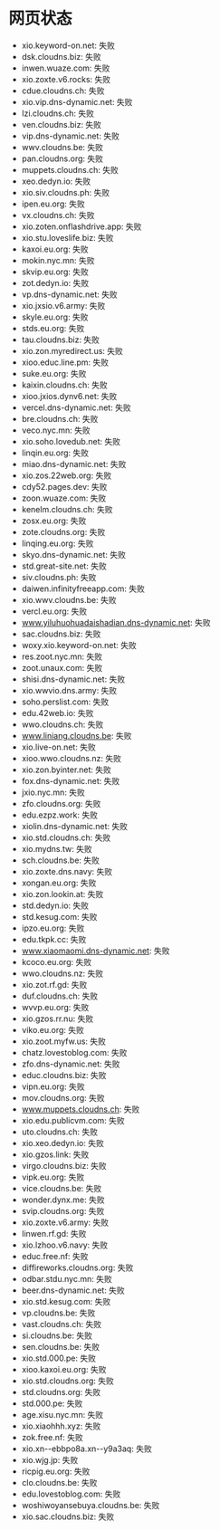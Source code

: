 # 网页状态
- xio.keyword-on.net: 失败
- dsk.cloudns.biz: 失败
- inwen.wuaze.com: 失败
- xio.zoxte.v6.rocks: 失败
- cdue.cloudns.ch: 失败
- xio.vip.dns-dynamic.net: 失败
- lzi.cloudns.ch: 失败
- ven.cloudns.biz: 失败
- vip.dns-dynamic.net: 失败
- wwv.cloudns.be: 失败
- pan.cloudns.org: 失败
- muppets.cloudns.ch: 失败
- xeo.dedyn.io: 失败
- xio.siv.cloudns.ph: 失败
- ipen.eu.org: 失败
- vx.cloudns.ch: 失败
- xio.zoten.onflashdrive.app: 失败
- xio.stu.loveslife.biz: 失败
- kaxoi.eu.org: 失败
- mokin.nyc.mn: 失败
- skvip.eu.org: 失败
- zot.dedyn.io: 失败
- vp.dns-dynamic.net: 失败
- xio.jxsio.v6.army: 失败
- skyle.eu.org: 失败
- stds.eu.org: 失败
- tau.cloudns.biz: 失败
- xio.zon.myredirect.us: 失败
- xioo.educ.line.pm: 失败
- suke.eu.org: 失败
- kaixin.cloudns.ch: 失败
- xioo.jxios.dynv6.net: 失败
- vercel.dns-dynamic.net: 失败
- bre.cloudns.ch: 失败
- veco.nyc.mn: 失败
- xio.soho.lovedub.net: 失败
- linqin.eu.org: 失败
- miao.dns-dynamic.net: 失败
- xio.zos.22web.org: 失败
- cdy52.pages.dev: 失败
- zoon.wuaze.com: 失败
- kenelm.cloudns.ch: 失败
- zosx.eu.org: 失败
- zote.cloudns.org: 失败
- linqing.eu.org: 失败
- skyo.dns-dynamic.net: 失败
- std.great-site.net: 失败
- siv.cloudns.ph: 失败
- daiwen.infinityfreeapp.com: 失败
- xio.wwv.cloudns.be: 失败
- vercl.eu.org: 失败
- www.yiluhuohuadaishadian.dns-dynamic.net: 失败
- sac.cloudns.biz: 失败
- woxy.xio.keyword-on.net: 失败
- res.zoot.nyc.mn: 失败
- zoot.unaux.com: 失败
- shisi.dns-dynamic.net: 失败
- xio.wwvio.dns.army: 失败
- soho.perslist.com: 失败
- edu.42web.io: 失败
- wwo.cloudns.ch: 失败
- www.liniang.cloudns.be: 失败
- xio.live-on.net: 失败
- xioo.wwo.cloudns.nz: 失败
- xio.zon.byinter.net: 失败
- fox.dns-dynamic.net: 失败
- jxio.nyc.mn: 失败
- zfo.cloudns.org: 失败
- edu.ezpz.work: 失败
- xiolin.dns-dynamic.net: 失败
- xio.std.cloudns.ch: 失败
- xio.mydns.tw: 失败
- sch.cloudns.be: 失败
- xio.zoxte.dns.navy: 失败
- xongan.eu.org: 失败
- xio.zon.lookin.at: 失败
- std.dedyn.io: 失败
- std.kesug.com: 失败
- ipzo.eu.org: 失败
- edu.tkpk.cc: 失败
- www.xiaomaomi.dns-dynamic.net: 失败
- kcoco.eu.org: 失败
- wwo.cloudns.nz: 失败
- xio.zot.rf.gd: 失败
- duf.cloudns.ch: 失败
- wvvp.eu.org: 失败
- xio.gzos.rr.nu: 失败
- viko.eu.org: 失败
- xio.zoot.myfw.us: 失败
- chatz.lovestoblog.com: 失败
- zfo.dns-dynamic.net: 失败
- educ.cloudns.biz: 失败
- vipn.eu.org: 失败
- mov.cloudns.org: 失败
- www.muppets.cloudns.ch: 失败
- xio.edu.publicvm.com: 失败
- uto.cloudns.ch: 失败
- xio.xeo.dedyn.io: 失败
- xio.gzos.link: 失败
- virgo.cloudns.biz: 失败
- vipk.eu.org: 失败
- vice.cloudns.be: 失败
- wonder.dynx.me: 失败
- svip.cloudns.org: 失败
- xio.zoxte.v6.army: 失败
- linwen.rf.gd: 失败
- xio.lzhoo.v6.navy: 失败
- educ.free.nf: 失败
- diffireworks.cloudns.org: 失败
- odbar.stdu.nyc.mn: 失败
- beer.dns-dynamic.net: 失败
- xio.std.kesug.com: 失败
- vp.cloudns.be: 失败
- vast.cloudns.ch: 失败
- si.cloudns.be: 失败
- sen.cloudns.be: 失败
- xio.std.000.pe: 失败
- xioo.kaxoi.eu.org: 失败
- xio.std.cloudns.org: 失败
- std.cloudns.org: 失败
- std.000.pe: 失败
- age.xisu.nyc.mn: 失败
- xio.xiaohhh.xyz: 失败
- zok.free.nf: 失败
- xio.xn--ebbpo8a.xn--y9a3aq: 失败
- xio.wjg.jp: 失败
- ricpig.eu.org: 失败
- clo.cloudns.be: 失败
- edu.lovestoblog.com: 失败
- woshiwoyansebuya.cloudns.be: 失败
- xio.sac.cloudns.biz: 失败
